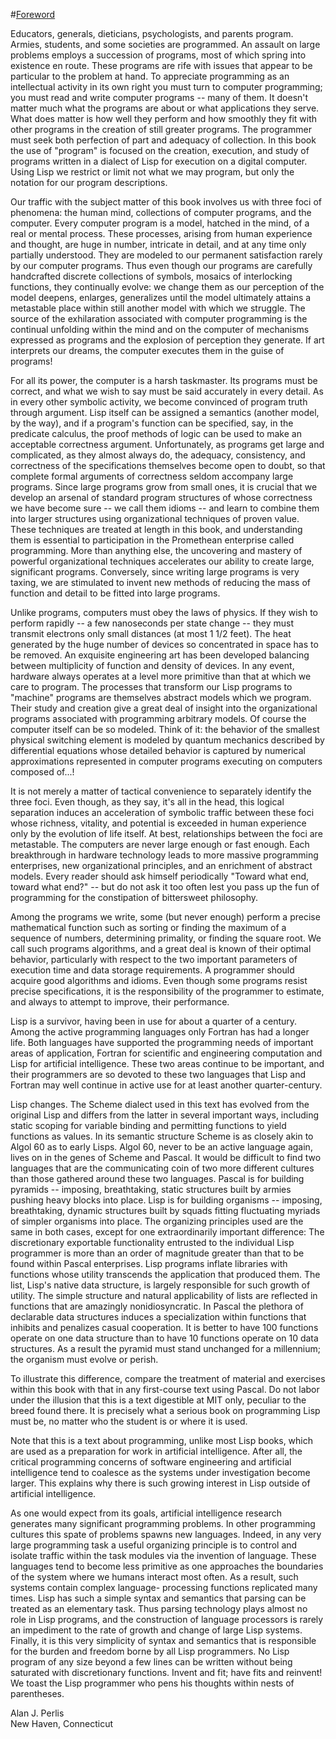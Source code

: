 #[Foreword](4.html#chap_Temp_2)

Educators, generals, dieticians, psychologists, and parents program. Armies,
students, and some societies are programmed. An assault on large problems
employs a succession of programs, most of which spring into existence en
route. These programs are rife with issues that appear to be particular to the
problem at hand. To appreciate programming as an intellectual activity in its
own right you must turn to computer programming; you must read and write
computer programs -- many of them. It doesn't matter much what the programs
are about or what applications they serve. What does matter is how well they
perform and how smoothly they fit with other programs in the creation of still
greater programs. The programmer must seek both perfection of part and
adequacy of collection. In this book the use of "program" is focused on the
creation, execution, and study of programs written in a dialect of Lisp for
execution on a digital computer. Using Lisp we restrict or limit not what we
may program, but only the notation for our program descriptions.

Our traffic with the subject matter of this book involves us with three foci
of phenomena: the human mind, collections of computer programs, and the
computer. Every computer program is a model, hatched in the mind, of a real or
mental process. These processes, arising from human experience and thought,
are huge in number, intricate in detail, and at any time only partially
understood. They are modeled to our permanent satisfaction rarely by our
computer programs. Thus even though our programs are carefully handcrafted
discrete collections of symbols, mosaics of interlocking functions, they
continually evolve: we change them as our perception of the model deepens,
enlarges, generalizes until the model ultimately attains a metastable place
within still another model with which we struggle. The source of the
exhilaration associated with computer programming is the continual unfolding
within the mind and on the computer of mechanisms expressed as programs and
the explosion of perception they generate. If art interprets our dreams, the
computer executes them in the guise of programs!

For all its power, the computer is a harsh taskmaster. Its programs must be
correct, and what we wish to say must be said accurately in every detail. As
in every other symbolic activity, we become convinced of program truth through
argument. Lisp itself can be assigned a semantics (another model, by the way),
and if a program's function can be specified, say, in the predicate calculus,
the proof methods of logic can be used to make an acceptable correctness
argument. Unfortunately, as programs get large and complicated, as they almost
always do, the adequacy, consistency, and correctness of the specifications
themselves become open to doubt, so that complete formal arguments of
correctness seldom accompany large programs. Since large programs grow from
small ones, it is crucial that we develop an arsenal of standard program
structures of whose correctness we have become sure -- we call them idioms --
and learn to combine them into larger structures using organizational
techniques of proven value. These techniques are treated at length in this
book, and understanding them is essential to participation in the Promethean
enterprise called programming. More than anything else, the uncovering and
mastery of powerful organizational techniques accelerates our ability to
create large, significant programs. Conversely, since writing large programs
is very taxing, we are stimulated to invent new methods of reducing the mass
of function and detail to be fitted into large programs.

Unlike programs, computers must obey the laws of physics. If they wish to
perform rapidly -- a few nanoseconds per state change -- they must transmit
electrons only small distances (at most 1 1/2 feet). The heat generated by the
huge number of devices so concentrated in space has to be removed. An
exquisite engineering art has been developed balancing between multiplicity of
function and density of devices. In any event, hardware always operates at a
level more primitive than that at which we care to program. The processes that
transform our Lisp programs to "machine" programs are themselves abstract
models which we program. Their study and creation give a great deal of insight
into the organizational programs associated with programming arbitrary models.
Of course the computer itself can be so modeled. Think of it: the behavior of
the smallest physical switching element is modeled by quantum mechanics
described by differential equations whose detailed behavior is captured by
numerical approximations represented in computer programs executing on
computers composed of...!

It is not merely a matter of tactical convenience to separately identify the
three foci. Even though, as they say, it's all in the head, this logical
separation induces an acceleration of symbolic traffic between these foci
whose richness, vitality, and potential is exceeded in human experience only
by the evolution of life itself. At best, relationships between the foci are
metastable. The computers are never large enough or fast enough. Each
breakthrough in hardware technology leads to more massive programming
enterprises, new organizational principles, and an enrichment of abstract
models. Every reader should ask himself periodically "Toward what end, toward
what end?" -- but do not ask it too often lest you pass up the fun of
programming for the constipation of bittersweet philosophy.

Among the programs we write, some (but never enough) perform a precise
mathematical function such as sorting or finding the maximum of a sequence of
numbers, determining primality, or finding the square root. We call such
programs algorithms, and a great deal is known of their optimal behavior,
particularly with respect to the two important parameters of execution time
and data storage requirements. A programmer should acquire good algorithms and
idioms. Even though some programs resist precise specifications, it is the
responsibility of the programmer to estimate, and always to attempt to
improve, their performance.

Lisp is a survivor, having been in use for about a quarter of a century. Among
the active programming languages only Fortran has had a longer life. Both
languages have supported the programming needs of important areas of
application, Fortran for scientific and engineering computation and Lisp for
artificial intelligence. These two areas continue to be important, and their
programmers are so devoted to these two languages that Lisp and Fortran may
well continue in active use for at least another quarter-century.

Lisp changes. The Scheme dialect used in this text has evolved from the
original Lisp and differs from the latter in several important ways, including
static scoping for variable binding and permitting functions to yield
functions as values. In its semantic structure Scheme is as closely akin to
Algol 60 as to early Lisps. Algol 60, never to be an active language again,
lives on in the genes of Scheme and Pascal. It would be difficult to find two
languages that are the communicating coin of two more different cultures than
those gathered around these two languages. Pascal is for building pyramids --
imposing, breathtaking, static structures built by armies pushing heavy blocks
into place. Lisp is for building organisms -- imposing, breathtaking, dynamic
structures built by squads fitting fluctuating myriads of simpler organisms
into place. The organizing principles used are the same in both cases, except
for one extraordinarily important difference: The discretionary exportable
functionality entrusted to the individual Lisp programmer is more than an
order of magnitude greater than that to be found within Pascal enterprises.
Lisp programs inflate libraries with functions whose utility transcends the
application that produced them. The list, Lisp's native data structure, is
largely responsible for such growth of utility. The simple structure and
natural applicability of lists are reflected in functions that are amazingly
nonidiosyncratic. In Pascal the plethora of declarable data structures induces
a specialization within functions that inhibits and penalizes casual
cooperation. It is better to have 100 functions operate on one data structure
than to have 10 functions operate on 10 data structures. As a result the
pyramid must stand unchanged for a millennium; the organism must evolve or
perish.

To illustrate this difference, compare the treatment of material and exercises
within this book with that in any first-course text using Pascal. Do not labor
under the illusion that this is a text digestible at MIT only, peculiar to the
breed found there. It is precisely what a serious book on programming Lisp
must be, no matter who the student is or where it is used.

Note that this is a text about programming, unlike most Lisp books, which are
used as a preparation for work in artificial intelligence. After all, the
critical programming concerns of software engineering and artificial
intelligence tend to coalesce as the systems under investigation become
larger. This explains why there is such growing interest in Lisp outside of
artificial intelligence.

As one would expect from its goals, artificial intelligence research generates
many significant programming problems. In other programming cultures this
spate of problems spawns new languages. Indeed, in any very large programming
task a useful organizing principle is to control and isolate traffic within
the task modules via the invention of language. These languages tend to become
less primitive as one approaches the boundaries of the system where we humans
interact most often. As a result, such systems contain complex language-
processing functions replicated many times. Lisp has such a simple syntax and
semantics that parsing can be treated as an elementary task. Thus parsing
technology plays almost no role in Lisp programs, and the construction of
language processors is rarely an impediment to the rate of growth and change
of large Lisp systems. Finally, it is this very simplicity of syntax and
semantics that is responsible for the burden and freedom borne by all Lisp
programmers. No Lisp program of any size beyond a few lines can be written
without being saturated with discretionary functions. Invent and fit; have
fits and reinvent! We toast the Lisp programmer who pens his thoughts within
nests of parentheses.

Alan J. Perlis  
New Haven, Connecticut
